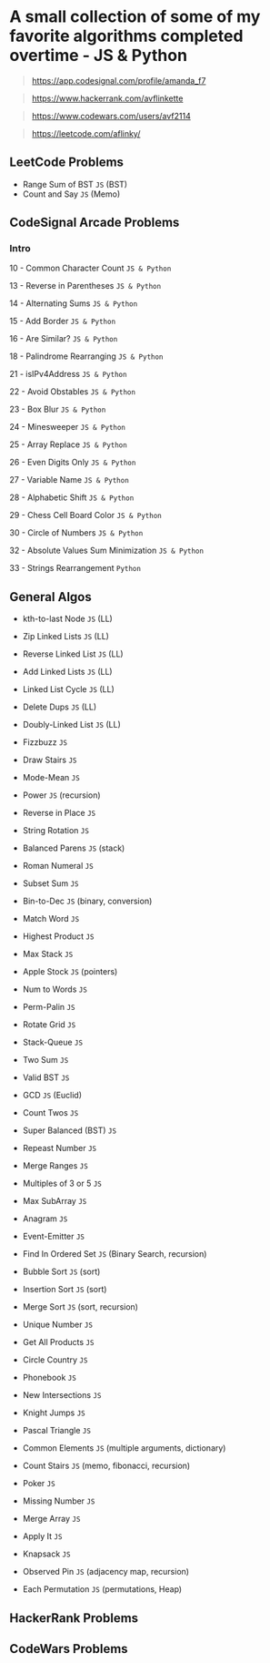 # A small collection of some of my favorite algorithms completed overtime - JS &amp; Python
> https://app.codesignal.com/profile/amanda_f7

> https://www.hackerrank.com/avflinkette

> https://www.codewars.com/users/avf2114

> https://leetcode.com/aflinky/

## LeetCode Problems
- Range Sum of BST `JS` (BST)
- Count and Say `JS` (Memo)

## CodeSignal Arcade Problems
### Intro
10 -  Common Character Count `JS & Python`

13 -  Reverse in Parentheses `JS & Python`

14 -  Alternating Sums `JS & Python`

15 -  Add Border `JS & Python`

16 -  Are Similar? `JS & Python`

18 -  Palindrome Rearranging `JS & Python`

21 -  isIPv4Address `JS & Python`

22 -  Avoid Obstables `JS & Python`

23 -  Box Blur `JS & Python`

24 -  Minesweeper `JS & Python`

25 -  Array Replace `JS & Python`

26 -  Even Digits Only `JS & Python`

27 -  Variable Name `JS & Python`

28 -  Alphabetic Shift `JS & Python`

29 -  Chess Cell Board Color `JS & Python`

30 -  Circle of Numbers `JS & Python`

32 -  Absolute Values Sum Minimization `JS & Python`

33 -  Strings Rearrangement `Python`

## General Algos
- kth-to-last Node `JS` (LL)
- Zip Linked Lists `JS` (LL)
- Reverse Linked List `JS` (LL)
- Add Linked Lists `JS` (LL)
- Linked List Cycle `JS` (LL)
- Delete Dups `JS` (LL)
- Doubly-Linked List `JS` (LL)

- Fizzbuzz `JS`
- Draw Stairs `JS`
- Mode-Mean `JS`

- Power `JS` (recursion)
- Reverse in Place `JS`
- String Rotation `JS`

- Balanced Parens `JS` (stack)
- Roman Numeral `JS`
- Subset Sum `JS`
- Bin-to-Dec `JS` (binary, conversion)

- Match Word `JS`
- Highest Product `JS`
- Max Stack `JS`
- Apple Stock `JS` (pointers)
- Num to Words `JS`
- Perm-Palin `JS`

- Rotate Grid `JS`
- Stack-Queue `JS`
- Two Sum `JS`
- Valid BST `JS`
- GCD `JS` (Euclid)

- Count Twos `JS`
- Super Balanced (BST) `JS`
- Repeast Number `JS`
- Merge Ranges `JS`

- Multiples of 3 or 5 `JS`
- Max SubArray `JS`
- Anagram `JS`
- Event-Emitter `JS`
- Find In Ordered Set `JS` (Binary Search, recursion)

- Bubble Sort `JS` (sort)
- Insertion Sort `JS` (sort)
- Merge Sort `JS` (sort, recursion)
- Unique Number `JS`
- Get All Products `JS`
- Circle Country `JS`

- Phonebook `JS`
- New Intersections `JS`
- Knight Jumps `JS`
- Pascal Triangle `JS`
- Common Elements `JS` (multiple arguments, dictionary)

- Count Stairs `JS` (memo, fibonacci, recursion)
- Poker `JS`
- Missing Number `JS`
- Merge Array `JS`
- Apply It `JS`
- Knapsack `JS`
- Observed Pin `JS` (adjacency map, recursion)

- Each Permutation `JS` (permutations, Heap)

## HackerRank Problems

## CodeWars Problems

